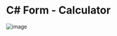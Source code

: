 # C# Form - Calculator


![image](https://user-images.githubusercontent.com/72979004/230032754-fe8055e2-539b-452c-9332-c7fbd85cc174.png)
